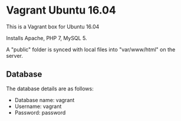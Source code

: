 # Vagrant Ubuntu 16.04
This is a Vagrant box for Ubuntu 16.04

Installs Apache, PHP 7, MySQL 5.

A "public" folder is synced with local files into "var/www/html" on the server.

## Database
The database details are as follows:
* Database name: vagrant
* Username: vagrant
* Password: password
